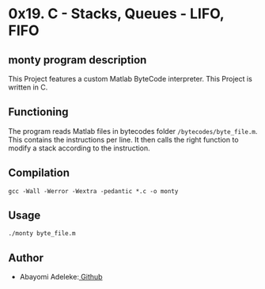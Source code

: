 # 0x19. C - Stacks, Queues - LIFO, FIFO
## monty program description

This Project features a custom Matlab ByteCode interpreter. This Project is written in C.

## Functioning

The program reads Matlab files in bytecodes folder `/bytecodes/byte_file.m`. This contains the instructions per line. It then calls the right function to modify a stack according to the instruction.

## Compilation 

    gcc -Wall -Werror -Wextra -pedantic *.c -o monty

## Usage

    ./monty byte_file.m


## Author
- Abayomi Adeleke:<a href= "https://github.com/yomiblack"> Github </a>
